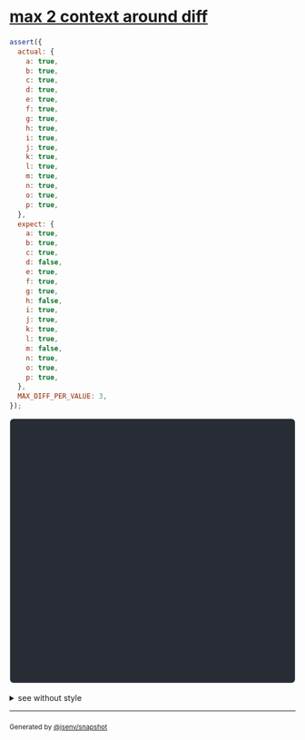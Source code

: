 # [max 2 context around diff](../../object.test.js#L265)

```js
assert({
  actual: {
    a: true,
    b: true,
    c: true,
    d: true,
    e: true,
    f: true,
    g: true,
    h: true,
    i: true,
    j: true,
    k: true,
    l: true,
    m: true,
    n: true,
    o: true,
    p: true,
  },
  expect: {
    a: true,
    b: true,
    c: true,
    d: false,
    e: true,
    f: true,
    g: true,
    h: false,
    i: true,
    j: true,
    k: true,
    l: true,
    m: false,
    n: true,
    o: true,
    p: true,
  },
  MAX_DIFF_PER_VALUE: 3,
});
```

![img](throw.svg)

<details>
  <summary>see without style</summary>

```console
AssertionError: actual and expect are different

actual: {
  ↑ 2 props ↑
  c: true,
  d: true,
  e: true,
  f: true,
  g: true,
  h: true,
  i: true,
  ↕ 2 props ↕
  l: true,
  m: true,
  ↓ 3 props ↓
}
expect: {
  ↑ 2 props ↑
  c: true,
  d: false,
  e: true,
  f: true,
  g: true,
  h: false,
  i: true,
  ↕ 2 props ↕
  l: true,
  m: false,
  ↓ 3 props ↓
}
```

</details>


---

<sub>
  Generated by <a href="https://github.com/jsenv/core/tree/main/packages/independent/snapshot">@jsenv/snapshot</a>
</sub>
